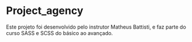 # Project_agency
Este projeto foi desenvolvido pelo instrutor Matheus Battisti, e faz parte do curso SASS e SCSS do básico ao avançado.
